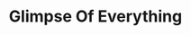 ---
title: Glimpse Of Everything
url: https://tssforu.bandcamp.com/album/glimpse-of-everything
image: https://f4.bcbits.com/img/a2805609032_16.jpg
releaseDate: 2016-8-24
---
